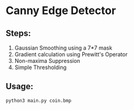 # Canny Edge Detector

## Steps:
1) Gaussian Smoothing using a 7*7 mask
2) Gradient calculation using Prewitt's Operator
3) Non-maxima Suppression
4) Simple Thresholding

## Usage:
`python3 main.py coin.bmp`
